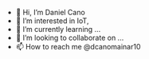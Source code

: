 - 👋 Hi, I’m Daniel Cano
- 👀 I’m interested in IoT, 
- 🌱 I’m currently learning ...
- 💞️ I’m looking to collaborate on ...
- 📫 How to reach me @dcanomainar10

<!---
DCanoSpherag/DCanoSpherag is a ✨ special ✨ repository because its `README.md` (this file) appears on your GitHub profile.
You can click the Preview link to take a look at your changes.
--->
